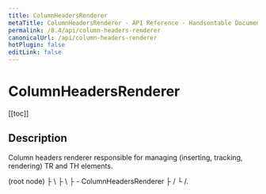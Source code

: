 ```yaml
---
title: ColumnHeadersRenderer
metaTitle: ColumnHeadersRenderer - API Reference - Handsontable Documentation
permalink: /8.4/api/column-headers-renderer
canonicalUrl: /api/column-headers-renderer
hotPlugin: false
editLink: false
---
```


# ColumnHeadersRenderer

[[toc]]

## Description

Column headers renderer responsible for managing (inserting, tracking, rendering) TR and TH elements.

  <thead> (root node)
    ├ <tr>   \
    ├ <tr>    \
    ├ <tr>     - ColumnHeadersRenderer
    ├ <tr>    /
    └ <tr>   /.



